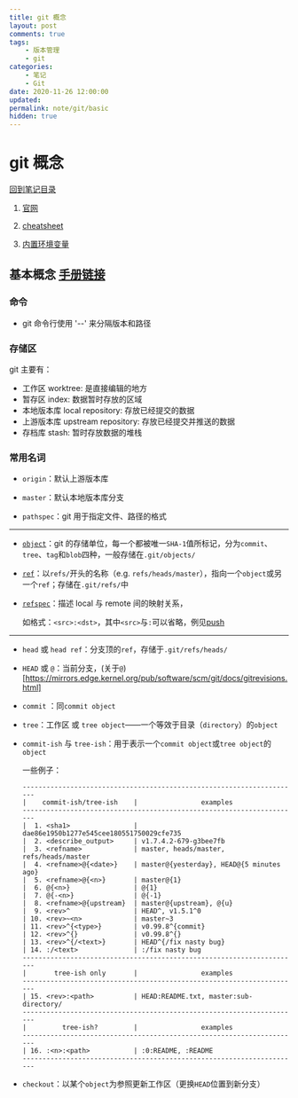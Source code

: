 ```yaml
---
title: git 概念
layout: post
comments: true
tags:
    - 版本管理
    - git
categories:
    - 笔记
    - Git
date: 2020-11-26 12:00:00
updated:
permalink: note/git/basic
hidden: true
---
```


# git 概念

[回到笔记目录](/note/git/index)

1. [官网](https://git-scm.com/)

2. [cheatsheet](https://ndpsoftware.com/git-cheatsheet.html)

3. [内置环境变量](https://git-scm.com/book/en/v2/Git-Internals-Environment-Variables)

<!-- more -->

## 基本概念 [手册链接](https://git-scm.com/docs/gitglossary.html)

### 命令

- git 命令行使用 '--' 来分隔版本和路径

### 存储区

git 主要有：

-   工作区 worktree: 是直接编辑的地方
-   暂存区 index: 数据暂时存放的区域
-   本地版本库 local repository: 存放已经提交的数据
-   上游版本库 upstream repository: 存放已经提交并推送的数据
-   存档库 stash: 暂时存放数据的堆栈

### 常用名词

-   `origin`：默认上游版本库

-   `master`：默认本地版本库分支

-   `pathspec`：git 用于指定文件、路径的格式

---

-   [`object`](https://git-scm.com/book/en/v2/Git-Internals-Git-Objects)：git 的存储单位，每一个都被唯一`SHA-1`值所标记，分为`commit`、`tree`、`tag`和`blob`四种，一般存储在`.git/objects/`

-   [`ref`](https://git-scm.com/book/en/v2/Git-Internals-Git-References)：以`refs/`开头的名称（e.g. `refs/heads/master`），指向一个`object`或另一个`ref`；存储在`.git/refs/`中

-   [`refspec`](https://git-scm.com/book/en/v2/Git-Internals-The-Refspec)：描述 local 与 remote 间的映射关系，

    如格式：`<src>:<dst>`，其中`<src>`与`:`可以省略，例见[push](note/git/remote#推送)

---

-   `head` 或 `head ref`：分支顶的`ref`，存储于`.git/refs/heads/`

-   `HEAD` 或 `@`：当前分支，(关于`@`)[https://mirrors.edge.kernel.org/pub/software/scm/git/docs/gitrevisions.html]

-   `commit` ：同`commit object`

-   `tree`：工作区 或 `tree object`——一个等效于目录（`directory`）的`object`

-   `commit-ish` 与 `tree-ish`：用于表示一个`commit object`或`tree object`的`object`

    一些例子：

    ```
    ----------------------------------------------------------------------
    |    commit-ish/tree-ish    |                examples
    ----------------------------------------------------------------------
    |  1. <sha1>                | dae86e1950b1277e545cee180551750029cfe735
    |  2. <describe_output>     | v1.7.4.2-679-g3bee7fb
    |  3. <refname>             | master, heads/master, refs/heads/master
    |  4. <refname>@{<date>}    | master@{yesterday}, HEAD@{5 minutes ago}
    |  5. <refname>@{<n>}       | master@{1}
    |  6. @{<n>}                | @{1}
    |  7. @{-<n>}               | @{-1}
    |  8. <refname>@{upstream}  | master@{upstream}, @{u}
    |  9. <rev>^                | HEAD^, v1.5.1^0
    | 10. <rev>~<n>             | master~3
    | 11. <rev>^{<type>}        | v0.99.8^{commit}
    | 12. <rev>^{}              | v0.99.8^{}
    | 13. <rev>^{/<text>}       | HEAD^{/fix nasty bug}
    | 14. :/<text>              | :/fix nasty bug
    ----------------------------------------------------------------------
    |       tree-ish only       |                examples
    ----------------------------------------------------------------------
    | 15. <rev>:<path>          | HEAD:README.txt, master:sub-directory/
    ----------------------------------------------------------------------
    |         tree-ish?         |                examples
    ----------------------------------------------------------------------
    | 16. :<n>:<path>           | :0:README, :README
    ----------------------------------------------------------------------
    ```

-   `checkout`：以某个`object`为参照更新工作区（更换`HEAD`位置到新分支）
